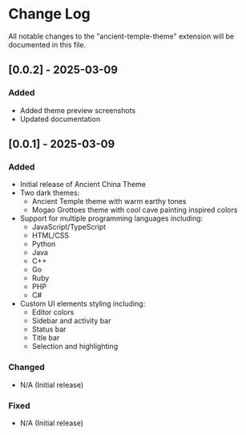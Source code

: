# Change Log

All notable changes to the "ancient-temple-theme" extension will be documented in this file.

## [0.0.2] - 2025-03-09

### Added

- Added theme preview screenshots
- Updated documentation

## [0.0.1] - 2025-03-09

### Added

- Initial release of Ancient China Theme
- Two dark themes:
  - Ancient Temple theme with warm earthy tones
  - Mogao Grottoes theme with cool cave painting inspired colors
- Support for multiple programming languages including:
  - JavaScript/TypeScript
  - HTML/CSS
  - Python
  - Java
  - C++
  - Go
  - Ruby
  - PHP
  - C#
- Custom UI elements styling including:
  - Editor colors
  - Sidebar and activity bar
  - Status bar
  - Title bar
  - Selection and highlighting

### Changed

- N/A (Initial release)

### Fixed

- N/A (Initial release)
